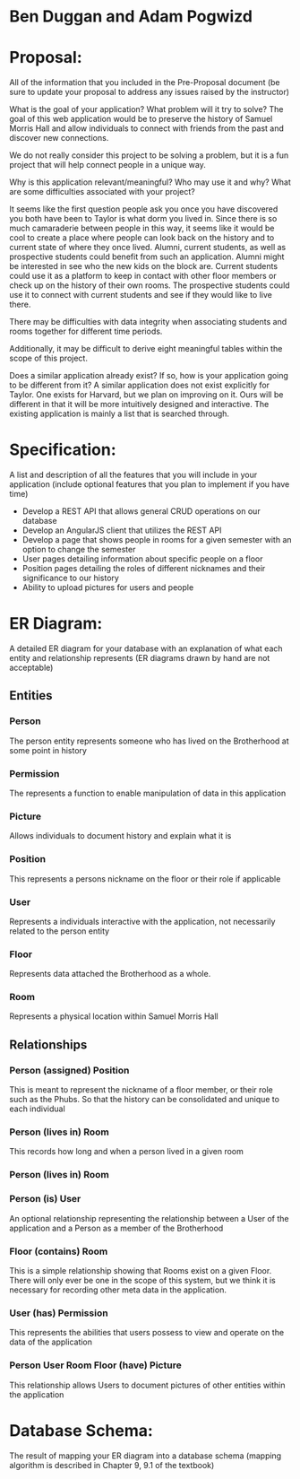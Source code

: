 # Ben Duggan and Adam Pogwizd

# Proposal:

All of the information that you included in the Pre-Proposal document (be sure to update your proposal to address any issues raised by the instructor)

What is the goal of your application? What problem will it try to solve? The goal of this web application would be to preserve the history of Samuel Morris Hall and allow individuals to connect with friends from the past and discover new connections.

We do not really consider this project to be solving a problem, but it is a fun project that will help connect people in a unique way.

Why is this application relevant/meaningful? Who may use it and why? What are some difficulties associated with your project?

It seems like the first question people ask you once you have discovered you both have been to Taylor is what dorm you lived in. Since there is so much camaraderie between people in this way, it seems like it would be cool to create a place where people can look back on the history and to current state of where they once lived. Alumni, current students, as well as prospective students could benefit from such an application. Alumni might be interested in see who the new kids on the block are. Current students could use it as a platform to keep in contact with other floor members or check up on the history of their own rooms. The prospective students could use it to connect with current students and see if they would like to live there.

There may be difficulties with data integrity when associating students and rooms together for different time periods.

Additionally, it may be difficult to derive eight meaningful tables within the scope of this project.

Does a similar application already exist? If so, how is your application going to be different from it?     A similar application does not exist explicitly for Taylor. One exists for Harvard, but we plan on improving on it. Ours will be different in that it will be more intuitively designed and interactive. The existing application is mainly a list that is searched through.

# Specification:

A list and description of all the features that you will include in your application (include optional features that you plan to implement if you have time)

- Develop a REST API that allows general CRUD operations on our database
- Develop an AngularJS client that utilizes the REST API
- Develop a page that shows people in rooms for a given semester with an option to change the semester
- User pages detailing information about specific people on a floor
- Position pages detailing the roles of different nicknames and their significance to our history
- Ability to upload pictures for users and people

# ER Diagram:

A detailed ER diagram for your database with an explanation of what each entity and relationship represents (ER diagrams drawn by hand are not acceptable)

## Entities

### Person

The person entity represents someone who has lived on the Brotherhood at some point in history

### Permission

The represents a function to enable manipulation of data in this application

### Picture

Allows individuals to document history and explain what it is

### Position

This represents a persons nickname on the floor or their role if applicable

### User

Represents a individuals interactive with the application, not necessarily related to the person entity

### Floor

Represents data attached the Brotherhood as a whole.

### Room

Represents a physical location within Samuel Morris Hall

## Relationships

### Person (assigned) Position

This is meant to represent the nickname of a floor member, or their role such as the Phubs. So that the history can be consolidated and unique to each individual

### Person (lives in) Room

This records how long and when a person lived in a given room

### Person (lives in) Room

### Person (is) User

An optional relationship representing the relationship between a User of the application and a Person as a member of the Brotherhood

### Floor (contains) Room

This is a simple relationship showing that Rooms exist on a given Floor. There will only ever be one in the scope of this system, but we think it is necessary for recording other meta data in the application.

### User (has) Permission

This represents the abilities that users possess to view and operate on the data of the application

### Person User Room Floor (have) Picture

This relationship allows Users to document pictures of other entities within the application

# Database Schema:

The result of mapping your ER diagram into a database schema (mapping algorithm is described in Chapter 9, 9.1 of the textbook)
